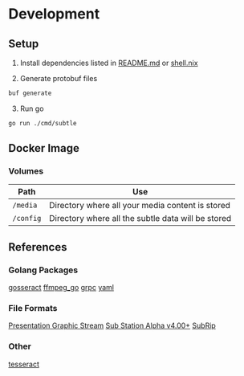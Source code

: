 # Development

## Setup

1. Install dependencies listed in [README.md](https://github.com/nandesh-dev/subtle/blob/main/README.md) or [shell.nix](https://github.com/nandesh-dev/subtle/blob/main/shell.nix)

2. Generate protobuf files 

```bash
buf generate
```

3. Run go 

```bash
go run ./cmd/subtle
```

## Docker Image

### Volumes

|Path|Use|
|---|---|
|`/media`|Directory where all your media content is stored|
|`/config`|Directory where all the subtle data will be stored|

## References

### Golang Packages
[gosseract](https://pkg.go.dev/github.com/otiai10/gosseract/v2@v2.4.1)
[ffmpeg\_go](https://pkg.go.dev/github.com/u2takey/ffmpeg-go)
[grpc](https://grpc.io/docs/languages/go/)
[yaml](https://pkg.go.dev/gopkg.in/yaml.v3)

### File Formats
[Presentation Graphic Stream](https://blog.thescorpius.com/index.php/2017/07/15/presentation-graphic-stream-sup-files-bluray-subtitle-format/)
[Sub Station Alpha v4.00+](http://www.tcax.org/docs/ass-specs.htm)
[SubRip](https://docs.fileformat.com/video/srt/)

### Other
[tesseract](https://github.com/tesseract-ocr/tesseract)
